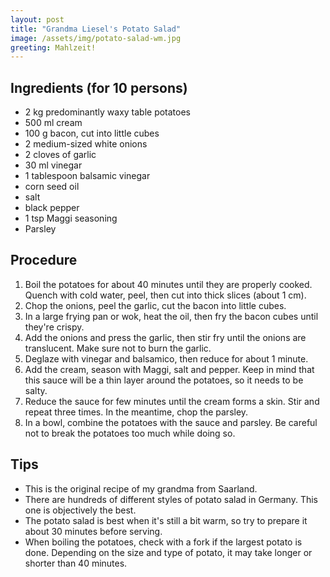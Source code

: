 ```yaml
---
layout: post
title: "Grandma Liesel's Potato Salad"
image: /assets/img/potato-salad-wm.jpg
greeting: Mahlzeit!
---
```


## Ingredients (for 10 persons)

 - 2 kg predominantly waxy table potatoes
 - 500 ml cream
 - 100 g bacon, cut into little cubes
 - 2 medium-sized white onions
 - 2 cloves of garlic
 - 30 ml vinegar
 - 1 tablespoon balsamic vinegar
 - corn seed oil
 - salt
 - black pepper
 - 1 tsp Maggi seasoning
 - Parsley
 
## Procedure

 1. Boil the potatoes for about 40 minutes until they are properly cooked. Quench with cold water, peel, then cut into thick slices (about 1 cm).  
 1. Chop the onions, peel the garlic, cut the bacon into little cubes.
 1. In a large frying pan or wok, heat the oil, then fry the bacon cubes until they're crispy.
 1. Add the onions and press the garlic, then stir fry until the onions are translucent. Make sure not to burn the garlic.
 1. Deglaze with vinegar and balsamico, then reduce for about 1 minute.
 1. Add the cream, season with Maggi, salt and pepper. Keep in mind that this sauce will be a thin layer around the potatoes, so it needs to be salty.
 1. Reduce the sauce for few minutes until the cream forms a skin. Stir and repeat three times. In the meantime, chop the parsley.
 1. In a bowl, combine the potatoes with the sauce and parsley. Be careful not to break the potatoes too much while doing so.
 
## Tips

 - This is the original recipe of my grandma from Saarland.
 - There are hundreds of different styles of potato salad in Germany. This one is objectively the best.
 - The potato salad is best when it's still a bit warm, so try to prepare it about 30 minutes before serving.
 - When boiling the potatoes, check with a fork if the largest potato is done. Depending on the size and type of potato, it may take longer or shorter than 40 minutes.
